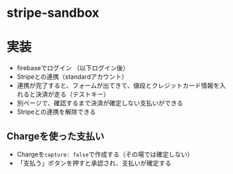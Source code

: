 # stripe-sandbox

# 実装
- firebaseでログイン
（以下ログイン後）
- Stripeとの連携（standardアカウント）
- 連携が完了すると、フォームが出てきて、値段とクレジットカード情報を入れると決済が走る（テストキー）
- 別ページで、確認するまで決済が確定しない支払いができる
- Stripeとの連携を解除できる

## Chargeを使った支払い
- Chargeを`capture: false`で作成する（その場では確定しない）
- 「支払う」ボタンを押すと承認され、支払いが確定する
